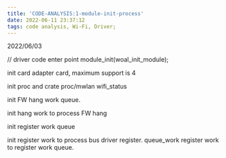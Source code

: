```yaml
---
title: 'CODE-ANALYSIS:1-module-init-process'
date: 2022-06-11 23:37:12
tags: code analysis, Wi-Fi, Driver;
---
```


2022/06/03

// driver code enter point
module_init(woal_init_module);


init card adapter card, maximum support is 4


init proc and crate proc/mwlan  wifi_status


init FW hang work queue.

init hang work to process FW hang

init register work queue

init register work to process bus driver register.
queue_work register work to register work queue.


